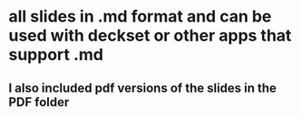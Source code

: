 # all slides in .md format and can be used with deckset or other apps that support .md

## I also included pdf versions of the slides in the PDF folder
